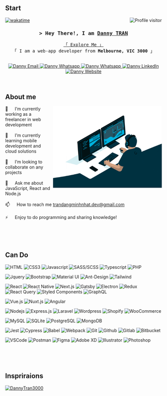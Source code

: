 <!-- Intro  -->
 ## Start
  <a href="https://komarev.com/ghpvc/?username=DannyTran3000">
    <img align="right" src="https://komarev.com/ghpvc/?username=DannyTran3000&label=Visitors&color=0e75b6&style=flat" alt="Profile visitor" />
  </a>

[![wakatime](https://wakatime.com/badge/user/018b1dc0-cf3f-4bc6-aced-0a57de810ec8.svg)](https://wakatime.com/@018b1dc0-cf3f-4bc6-aced-0a57de810ec8)

<h3 align="center">
  <samp>
    &gt; Hey There!, I am
    <b>
      <a target="_blank" href="https://dmntran.vercel.app/">Danny TRAN</a>
    </b>
  </samp>
</h3>


<p align="center"> 
  <samp>
    <a href="https://dmntran.vercel.app/">「 Explore Me 」</a>
    <br />
    「 I am a web-app developer from <b>Melbourne, VIC 3000</b> 」
    <br />
    <br />
  </samp>
</p>

<p align="center">
  <a href="mailto:trandangminhnhat.dev@gmail.com">
    <img src="https://img.shields.io/badge/gmail-C5221F?style=for-the-badge&logo=gmail&logoColor=FFFFFF" alt="Danny Email" />
  </a>
  <a href="https://join.skype.com/invite/xgfiVGfERRO2" target="_blank">
    <img src="https://img.shields.io/badge/skype-00AFF0?style=for-the-badge&logo=skype&logoColor=FFFFFF" alt="Danny Whatsapp" />
  </a>
  <a href="https://wa.me/qr/AXL7MQCYGH3KP1" target="_blank">
    <img src="https://img.shields.io/badge/whatsapp-05A010?style=for-the-badge&logo=whatsapp&logoColor=FFFFFF" alt="Danny Whatsapp" />
  </a>
  <a href="https://dmntran.vercel.app/" target="_blank">
    <img src="https://img.shields.io/badge/linkedin-0A66C2?style=for-the-badge&labelColor=FFFFFF&logo=linkedin&logoColor=0A66C2" alt="Danny LinkedIn" />
  </a>
  <a href="https://dmntran.vercel.app/" target="_blank">
    <img src="https://img.shields.io/badge/website-F76236?style=for-the-badge&labelColor=FFFFFF&logo=google-chrome&logoColor=F76236" alt="Danny Website" />
  </a>
</p>
<br />

<!-- About Section -->
 ## About me
 
<p>
  <img align="right" width="350" src="/assets/about-me.gif" alt="Coding gif" />

  🔭 &emsp; I’m currently working as a freelancer in web development
  <br/><br/>
  🌱 &emsp; I’m currently learning mobile development and cloud solutions
  <br/><br/>
  👯 &emsp; I’m looking to collaborate on any projects
  <br/><br/>
  💬 &emsp; Ask me about JavaScript, React and Node.js
  <br/><br/>
  📫 &emsp; How to reach me <a href="mailto:trandangminhnhat.dev@gmail.com">trandangminhnhat.dev@gmail.com<a/>
  <br/><br/>
  ⚡ &emsp; Enjoy to do programming and sharing knowledge!
</p>

<br/>
<br/>
<br/>

## Can Do

![HTML](https://img.shields.io/badge/html5-E34F26?style=for-the-badge&labelColor=FFFFFF&logo=html5&logoColor=E34F26)
![CSS3](https://img.shields.io/badge/css3-1572B6?style=for-the-badge&labelColor=FFFFFF&logo=css3&logoColor=1572B6)
![Javascript](https://img.shields.io/badge/javascript-F7DF1E?style=for-the-badge&labelColor=333333&logo=javascript&logoColor=F7DF1E)
![SASS/SCSS](https://img.shields.io/badge/sass_|_scss-CC6699?style=for-the-badge&labelColor=FFFFFF&logo=sass&logoColor=CC6699)
![Typescript](https://img.shields.io/badge/typescript-3178C6?style=for-the-badge&labelColor=FFFFFF&logo=typescript&logoColor=3178C6)
![PHP](https://img.shields.io/badge/php-777BB4?style=for-the-badge&labelColor=FFFFFF&logo=php&logoColor=777BB4)

![Jquery](https://img.shields.io/badge/jquery-0769AD?style=for-the-badge&logo=jquery&logoColor=FFFFFF)
![Bootstrap](https://img.shields.io/badge/bootstrap-7952B3?style=for-the-badge&labelColor=FFFFFF&logo=bootstrap&logoColor=7952B3)
![Material UI](https://img.shields.io/badge/material_ui-007FFF?style=for-the-badge&logo=mui&logoColor=FFFFFF)
![Ant-Design](https://img.shields.io/badge/ant_design-0170FE?style=for-the-badge&logo=antdesign&logoColor=FFFFFF)
![Tailwind](https://img.shields.io/badge/tailwind_css-06B6D4?style=for-the-badge&logo=tailwindcss&logoColor=FFFFFF)

![React](https://img.shields.io/badge/react-61DAFB?style=for-the-badge&labelColor=333333&logo=react&logoColor=61DAFB)
![React Native](https://img.shields.io/badge/react_native-333333?style=for-the-badge&logo=react&logoColor=61DAFB)
![Next.js](https://img.shields.io/badge/next.js-000000?style=for-the-badge&labelColor=FFFFFF&logo=nextdotjs&logoColor=000000)
![Gatsby](https://img.shields.io/badge/gatsby-663399?style=for-the-badge&labelColor=FFFFFF&logo=gatsby&logoColor=663399)
![Electron](https://img.shields.io/badge/electron-47848F?style=for-the-badge&logo=electron&logoColor=FFFFFF)
![Redux](https://img.shields.io/badge/redux-764ABC?style=for-the-badge&logo=redux&logoColor=FFFFFF)
![React Query](https://img.shields.io/badge/react_query-FF4154?style=for-the-badge&logo=react%20query&logoColor=FFFFFF)
![Styled Components](https://img.shields.io/badge/styled_components-DB7093?style=for-the-badge&logo=styled-components&logoColor=FFFFFF)
![GraphQL](https://img.shields.io/badge/graphql-E10098?style=for-the-badge&logo=graphql&logoColor=FFFFFF)

![Vue.js](https://img.shields.io/badge/vue.js-4FC08D?style=for-the-badge&logo=vuedotjs&logoColor=FFFFFF)
![Nuxt.js](https://img.shields.io/badge/nuxt.js-00DC82?style=for-the-badge&logo=nuxtdotjs&logoColor=FFFFFF)
![Angular](https://img.shields.io/badge/angular-DD0031?style=for-the-badge&labelColor=FFFFFF&logo=angular&logoColor=DD0031)

![Nodejs](https://img.shields.io/badge/nodejs-339933?style=for-the-badge&logo=node.js&logoColor=FFFFFF)
![Express.js](https://img.shields.io/badge/express.js-000000?style=for-the-badge&logo=express&logoColor=FFFFFF)
![Laravel](https://img.shields.io/badge/laravel-FF2D20?style=for-the-badge&logo=laravel&logoColor=FFFFFF)
![Wordpress](https://img.shields.io/badge/wordpress-21759B?style=for-the-badge&logo=wordpress&logoColor=FFFFFF)
![Shopify](https://img.shields.io/badge/shopify-7AB55C?style=for-the-badge&labelColor=FFFFFF&logo=shopify&logoColor=7AB55C)
![WooCommerce](https://img.shields.io/badge/woocommerce-96588A?style=for-the-badge&labelColor=FFFFFF&logo=woo&logoColor=96588A)

![MySQL](https://img.shields.io/badge/MySQL-4479A1?style=for-the-badge&logo=mysql&logoColor=FFFFFF)
![SQLite](https://img.shields.io/badge/SQLite-003B57?style=for-the-badge&logo=sqlite&logoColor=FFFFFF)
![PostgreSQL](https://img.shields.io/badge/PostgreSQL-4169E1?style=for-the-badge&logo=postgresql&logoColor=FFFFFF)
![MongoDB](https://img.shields.io/badge/MongoDB-47A248?style=for-the-badge&logo=mongodb&logoColor=FFFFFF)

![Jest](https://img.shields.io/badge/jest-C21325?style=for-the-badge&logo=jest&logoColor=FFFFFF)
![Cypress](https://img.shields.io/badge/cypress-17202C?style=for-the-badge&labelColor=FFFFFF&logo=cypress&logoColor=17202C)
![Babel](https://img.shields.io/badge/babel-F9DC3E?style=for-the-badge&labelColor=333333&logo=babel&logoColor=F9DC3E)
![Webpack](https://img.shields.io/badge/webpack-8DD6F9?style=for-the-badge&labelColor=333333&logo=webpack&logoColor=8DD6F9)
![Git](https://img.shields.io/badge/git-F05032?style=for-the-badge&labelColor=FFFFFF&logo=git&logoColor=F05032)
![Github](https://img.shields.io/badge/github-181717?style=for-the-badge&labelColor=FFFFFF&logo=github&logoColor=181717)
![Gitlab](https://img.shields.io/badge/gitlab-FC6D26?style=for-the-badge&logo=gitlab&logoColor=FFFFFF)
![Bitbucket](https://img.shields.io/badge/bitbucket-0052CC?style=for-the-badge&logo=bitbucket&logoColor=FFFFFF)

![VSCode](https://img.shields.io/badge/visual_studio-007ACC?style=for-the-badge&logo=visual%20studio&logoColor=FFFFFF)
![Postman](https://img.shields.io/badge/postman-FF6C37?style=for-the-badge&labelColor=FFFFFF&logo=postman&logoColor=FF6C37)
![Figma](https://img.shields.io/badge/figma-F24E1E?style=for-the-badge&logo=figma&logoColor=FFFFFF)
![Adobe XD](https://img.shields.io/badge/adobe_xd-FF61F6?style=for-the-badge&labelColor=FFFFFF&logo=adobexd&logoColor=FF61F6)
![Illustrator](https://img.shields.io/badge/illustrator-FF9A00?style=for-the-badge&labelColor=FFFFFF&logo=adobeillustrator&logoColor=FF9A00)
![Photoshop](https://img.shields.io/badge/photoshop-31A8FF?style=for-the-badge&labelColor=FFFFFF&logo=adobephotoshop&logoColor=31A8FF)

<br/>
<br/>
<br/>

## Inspriraions

[![DannyTran3000](https://github-readme-stats.vercel.app/api/pin/?username=DannyTran3000&repo=DannyTran3000&theme=radical)](https://github.com/DannyTran3000/DannyTran3000)
